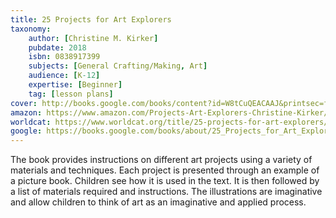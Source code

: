 ```yaml
---
title: 25 Projects for Art Explorers
taxonomy:
	author: [Christine M. Kirker]
	pubdate: 2018
	isbn: 0838917399
	subjects: [General Crafting/Making, Art]
	audience: [K-12]
	expertise: [Beginner]
	tag: [lesson plans]
cover: http://books.google.com/books/content?id=W8tCuQEACAAJ&printsec=frontcover&img=1&zoom=1&source=gbs_api
amazon: https://www.amazon.com/Projects-Art-Explorers-Christine-Kirker/dp/0838917399/ref=sr_1_1?keywords=25+projects+for+art+explorers&qid=1570114504&s=gateway&sr=8-1
worldcat: https://www.worldcat.org/title/25-projects-for-art-explorers/oclc/1040677777&referer=brief_results
google: https://books.google.com/books/about/25_Projects_for_Art_Explorers.html?hl=&id=W8tCuQEACAAJ
---
```

The book provides instructions on different art projects using a variety of materials and techniques. Each project is presented through an example of a picture book. Children see how it is used in the text. It is then followed by a list of materials required and instructions. The illustrations are imaginative and allow children to think of art as an imaginative and applied process.
